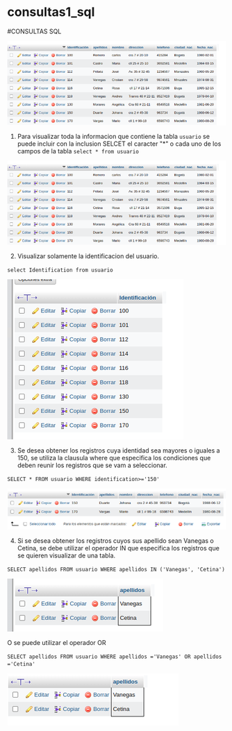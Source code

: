 # consultas1_sql

#CONSULTAS SQL

![tabla usuario](img/img1.png "tabla usuario")

1. Para visualizar toda la informacion que contiene la tabla `usuario` se puede incluir con la inclusion SELCET el caracter "*" o cada uno de los campos de la tabla
`select * from usuario`

![](img/img1.png "consulta 1")

2. Visualizar solamente la identificacion del usuario.

`select Identification from usuario`

![](img/img2.png "consulta 2")

3. Se desea obtener los registros cuya identidad sea mayores o iguales a 150, se utiliza la clausula where que especifica los condiciones que deben reunir los registros que se vam a seleccionar.

`SELECT * FROM usuario WHERE identification>='150'`

![Consulta3](img/img3.png "consulta 3 ")

4. Si se desea obtener los registros cuyos sus apellido sean Vanegas o Cetina, se debe utilizar el operador IN que especifica los registros que se quieren visualizar de una tabla.

`SELECT apellidos FROM usuario WHERE apellidos IN ('Vanegas', 'Cetina')`

![Consulta4](img/img4.png "consulta 4 ")

O se puede utilizar el operador OR

`SELECT apellidos FROM usuario WHERE apellidos ='Vanegas' OR apellidos ='Cetina'`

![Consulta4](img/img4.2.png "consulta 4 pero con OR")